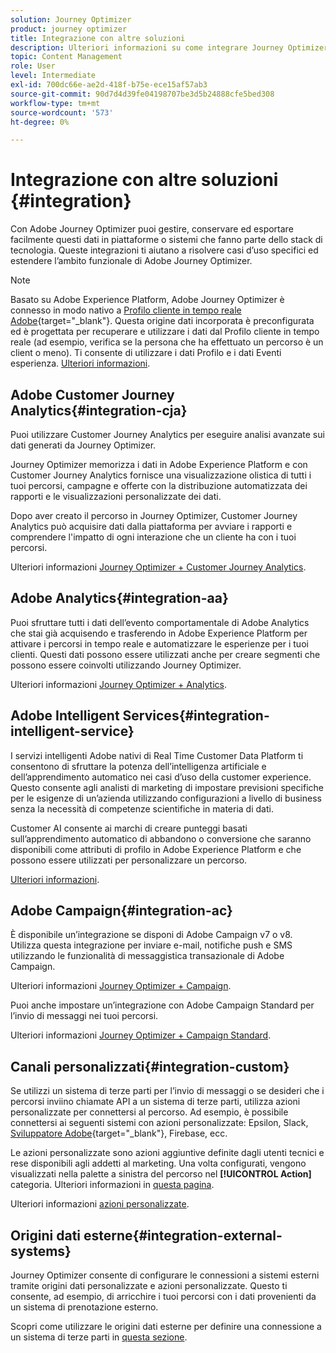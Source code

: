 ```yaml
---
solution: Journey Optimizer
product: journey optimizer
title: Integrazione con altre soluzioni
description: Ulteriori informazioni su come integrare Journey Optimizer con altre soluzioni
topic: Content Management
role: User
level: Intermediate
exl-id: 700dc66e-ae2d-418f-b75e-ece15af57ab3
source-git-commit: 90d7d4d39fe04198707be3d5b24888cfe5bed308
workflow-type: tm+mt
source-wordcount: '573'
ht-degree: 0%

---
```


# Integrazione con altre soluzioni {#integration}

Con Adobe Journey Optimizer puoi gestire, conservare ed esportare facilmente questi dati in piattaforme o sistemi che fanno parte dello stack di tecnologia. Queste integrazioni ti aiutano a risolvere casi d’uso specifici ed estendere l’ambito funzionale di Adobe Journey Optimizer.

>[!NOTE]
>
> Basato su Adobe Experience Platform, Adobe Journey Optimizer è connesso in modo nativo a [Profilo cliente in tempo reale Adobe](https://experienceleague.adobe.com/docs/experience-platform/profile/home.html){target=&quot;_blank&quot;}. Questa origine dati incorporata è preconfigurata ed è progettata per recuperare e utilizzare i dati dal Profilo cliente in tempo reale (ad esempio, verifica se la persona che ha effettuato un percorso è un client o meno). Ti consente di utilizzare i dati Profilo e i dati Eventi esperienza. [Ulteriori informazioni](../datasource/adobe-experience-platform-data-source.md).

## Adobe Customer Journey Analytics{#integration-cja}

Puoi utilizzare Customer Journey Analytics per eseguire analisi avanzate sui dati generati da Journey Optimizer.

Journey Optimizer memorizza i dati in Adobe Experience Platform e con Customer Journey Analytics fornisce una visualizzazione olistica di tutti i tuoi percorsi, campagne e offerte con la distribuzione automatizzata dei rapporti e le visualizzazioni personalizzate dei dati.

Dopo aver creato il percorso in Journey Optimizer, Customer Journey Analytics può acquisire dati dalla piattaforma per avviare i rapporti e comprendere l&#39;impatto di ogni interazione che un cliente ha con i tuoi percorsi.

Ulteriori informazioni [Journey Optimizer + Customer Journey Analytics](../reports/cja-ajo.md).

## Adobe Analytics{#integration-aa}

Puoi sfruttare tutti i dati dell’evento comportamentale di Adobe Analytics che stai già acquisendo e trasferendo in Adobe Experience Platform per attivare i percorsi in tempo reale e automatizzare le esperienze per i tuoi clienti. Questi dati possono essere utilizzati anche per creare segmenti che possono essere coinvolti utilizzando Journey Optimizer.

Ulteriori informazioni [Journey Optimizer + Analytics](../event/about-analytics.md).

## Adobe Intelligent Services{#integration-intelligent-service}

I servizi intelligenti Adobe nativi di Real Time Customer Data Platform ti consentono di sfruttare la potenza dell’intelligenza artificiale e dell’apprendimento automatico nei casi d’uso della customer experience. Questo consente agli analisti di marketing di impostare previsioni specifiche per le esigenze di un’azienda utilizzando configurazioni a livello di business senza la necessità di competenze scientifiche in materia di dati.

Customer AI consente ai marchi di creare punteggi basati sull’apprendimento automatico di abbandono o conversione che saranno disponibili come attributi di profilo in Adobe Experience Platform e che possono essere utilizzati per personalizzare un percorso.

[Ulteriori informazioni](../building-journeys/ai-services-overview.md).


## Adobe Campaign{#integration-ac}

È disponibile un’integrazione se disponi di Adobe Campaign v7 o v8. Utilizza questa integrazione per inviare e-mail, notifiche push e SMS utilizzando le funzionalità di messaggistica transazionale di Adobe Campaign.

Ulteriori informazioni [Journey Optimizer + Campaign](../building-journeys/ajo-ac.md).

Puoi anche impostare un’integrazione con Adobe Campaign Standard per l’invio di messaggi nei tuoi percorsi.

Ulteriori informazioni [Journey Optimizer + Campaign Standard](../building-journeys/ajo-ac.md).

## Canali personalizzati{#integration-custom}

Se utilizzi un sistema di terze parti per l’invio di messaggi o se desideri che i percorsi inviino chiamate API a un sistema di terze parti, utilizza azioni personalizzate per connettersi al percorso. Ad esempio, è possibile connettersi ai seguenti sistemi con azioni personalizzate: Epsilon, Slack, [Sviluppatore Adobe](https://developer.adobe.com){target=&quot;_blank&quot;}, Firebase, ecc.

Le azioni personalizzate sono azioni aggiuntive definite dagli utenti tecnici e rese disponibili agli addetti al marketing. Una volta configurati, vengono visualizzati nella palette a sinistra del percorso nel **[!UICONTROL Action]** categoria. Ulteriori informazioni in [questa pagina](../building-journeys/about-journey-activities.md#action-activities).

Ulteriori informazioni [azioni personalizzate](../action/about-custom-action-configuration.md).

## Origini dati esterne{#integration-external-systems}

Journey Optimizer consente di configurare le connessioni a sistemi esterni tramite origini dati personalizzate e azioni personalizzate. Questo ti consente, ad esempio, di arricchire i tuoi percorsi con i dati provenienti da un sistema di prenotazione esterno.

Scopri come utilizzare le origini dati esterne per definire una connessione a un sistema di terze parti in [questa sezione](../datasource/external-data-sources.md).
